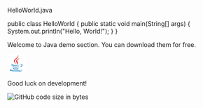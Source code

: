 HelloWorld.java

public class HelloWorld {
    public static void main(String[] args) {
        System.out.println("Hello, World!");
    }
}

<h align="center">Welcome to Java demo section. You can download them for free.</h>
<p align="left"> <a href="https://www.oracle.com/java/" target="_blank" rel="noreferrer"> <img src="https://raw.githubusercontent.com/devicons/devicon/master/icons/java/java-original.svg" alt="java" width="40" height="40"/> </a> </p
<h align="center">Good luck on development!</h>

![GitHub code size in bytes](https://img.shields.io/github/languages/code-size/ThreadedDev/Java-demo-software)
